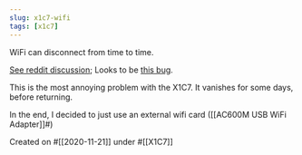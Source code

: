 ```yaml
---
slug: x1c7-wifi
tags: [x1c7]
---
```


WiFi can disconnect from time to time.

[See reddit discussion](https://www.reddit.com/r/thinkpad/comments/iu1de6/x1_carbon_w_5k_monitor_running_linux/g5ijbw9/?utm_source=reddit&utm_medium=web2x&context=3); Looks to be [this bug](https://bugzilla.kernel.org/show_bug.cgi?id=203709).

This is the most annoying problem with the X1C7. It vanishes for some days, before returning.

In the end, I decided to just use an external wifi card ([[AC600M USB WiFi Adapter]]#)

Created on #[[2020-11-21]] under #[[X1C7]]